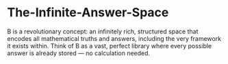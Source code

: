 # The-Infinite-Answer-Space
B is a revolutionary concept: an infinitely rich, structured space that encodes all mathematical truths and answers, including the very framework it exists within. Think of B as a vast, perfect library where every possible answer is already stored — no calculation needed.
